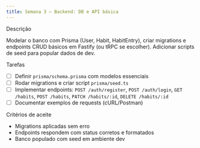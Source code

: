 ```yaml
---
title: Semana 3 — Backend: DB e API básica
---
```


Descrição

Modelar o banco com Prisma (User, Habit, HabitEntry), criar migrations e endpoints CRUD básicos em Fastify (ou tRPC se escolher). Adicionar scripts de seed para popular dados de dev.

Tarefas
- [ ] Definir `prisma/schema.prisma` com modelos essenciais
- [ ] Rodar migrations e criar script `prisma/seed.ts`
- [ ] Implementar endpoints: `POST /auth/register`, `POST /auth/login`, `GET /habits`, `POST /habits`, `PATCH /habits/:id`, `DELETE /habits/:id`
- [ ] Documentar exemplos de requests (cURL/Postman)

Critérios de aceite
- Migrations aplicadas sem erro
- Endpoints respondem com status corretos e formatados
- Banco populado com seed em ambiente dev
